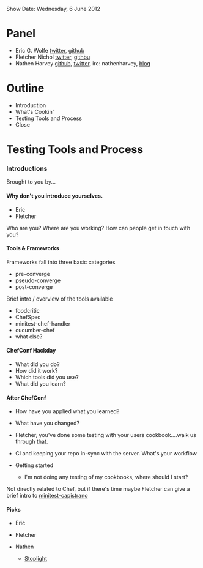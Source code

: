 Show Date:  Wednesday, 6 June 2012

Panel
=====

* Eric G. Wolfe [twitter](https://twitter.com/#!/atomic_penguin), [github](http://github.com/atomic-penguin)
* Fletcher Nichol [twitter](http://twitter.com/fnichol), [githbu](https://github.com/fnichol)
* Nathen Harvey [github](http://github.com/nathenharvey), [twitter](http://twitter.com/nathenharvey), irc: nathenharvey, [blog](http://nathenharvey.com)

Outline
=======
* Introduction
* What's Cookin'
* Testing Tools and Process
* Close

Testing Tools and Process
=========================

### Introductions

Brought to you by...

#### Why don't you introduce yourselves.

* Eric
* Fletcher

Who are you?  Where are you working?  How can people get in touch with you?


#### Tools & Frameworks

Frameworks fall into three basic categories
  
  * pre-converge
  * pseudo-converge
  * post-converge


Brief intro / overview of the tools available

  * foodcritic
  * ChefSpec
  * minitest-chef-handler
  * cucumber-chef
  * what else?

#### ChefConf Hackday 

  * What did you do?
  * How did it work?
  * Which tools did you use?
  * What did you learn?

#### After ChefConf
  
  * How have you applied what you learned?
  * What have you changed?

* Fletcher, you've done some testing with your users cookbook....walk us through that.

* CI and keeping your repo in-sync with the server.  What's your workflow

* Getting started
  * I'm not doing any testing of my cookbooks, where should I start?


Not directly related to Chef, but if there's time maybe Fletcher can give a brief intro to [minitest-capistrano](https://github.com/fnichol/minitest-capistrano)



#### Picks

* Eric

* Fletcher

* Nathen
  * [Stoplight](https://github.com/customink/stoplight)
